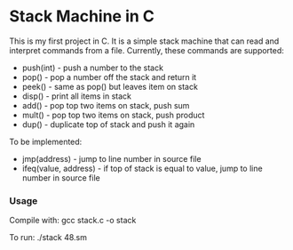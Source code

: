 # Stack Machine in C

This is my first project in C. It is a simple stack machine that can read and interpret commands from a file.
Currently, these commands are supported:
+ push(int) - push a number to the stack
+ pop() - pop a number off the stack and return it
+ peek() - same as pop() but leaves item on stack
+ disp() - print all items in stack
+ add() - pop top two items on stack, push sum
+ mult() - pop top two items on stack, push product
+ dup() - duplicate top of stack and push it again

To be implemented:
+ jmp(address) - jump to line number in source file
+ ifeq(value, address) - if top of stack is equal to value, jump to line number in source file

### Usage

Compile with: gcc stack.c -o stack

To run: ./stack 48.sm
